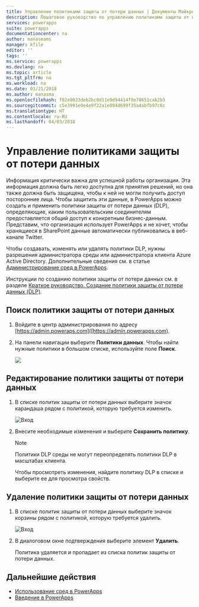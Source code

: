 ```yaml
---
title: Управление политиками защиты от потери данных | Документы Майкрософт
description: Пошаговое руководство по управлению политиками защиты от потери данных для PowerApps.
services: powerapps
suite: powerapps
documentationcenter: na
author: manasmams
manager: kfile
editor: ''
tags: ''
ms.service: powerapps
ms.devlang: na
ms.topic: article
ms.tgt_pltfrm: na
ms.workload: na
ms.date: 03/21/2018
ms.author: manasma
ms.openlocfilehash: f02e9023deb2bc0d11e9d94414f9e78651cab2b5
ms.sourcegitcommit: c5e3991e0e4e9f22a1e094d699f35adabfb97c6c
ms.translationtype: HT
ms.contentlocale: ru-RU
ms.lasthandoff: 04/03/2018
---
```

# <a name="manage-data-loss-prevention-dlp-policies"></a>Управление политиками защиты от потери данных
Информация критически важна для успешной работы организации. Эта информация должна быть легко доступна для принятия решений, но она также должна быть защищена, чтобы к ней не могли получить доступ посторонние лица. Чтобы защитить эти данные, в PowerApps можно создать и применить политики защиты от потери данных (DLP), определяющие, каким пользовательским соединителям предоставляется общий доступ к конкретным бизнес-данным. Представим, что организация использует PowerApps и не хочет, чтобы хранящиеся в SharePoint данные автоматически публиковались в веб-канале Twitter.

Чтобы создавать, изменять или удалять политики DLP, нужны разрешения администратора среды или администратора клиента Azure Active Directory. Дополнительные сведения см. в статье [Администрирование сред в PowerApps](environments-administration.md).

Инструкции по созданию политики защиты от потери данных см. в разделе [Краткое руководство. Создание политики защиты от потери данных (DLP)](create-dlp-policy.md).

## <a name="find-a-dlp-policy"></a>Поиск политики защиты от потери данных
1. Войдите в центр администрирования по адресу [https://admin.poweraps.com]([https://admin.powerapps.com).
2. На панели навигации выберите **Политики данных**. Чтобы найти нужные политики в большом списке, используйте поле **Поиск**.

    ![](./media/prevent-data-loss/data-policies.png)

## <a name="edit-a-dlp-policy"></a>Редактирование политики защиты от потери данных
1. В списке политик защиты от потери данных выберите значок карандаша рядом с политикой, которую требуется изменить.

    ![Вход](./media/prevent-data-loss/3.png)
2. Внесите необходимые изменения и выберите **Сохранить политику**.

    > [!NOTE]
    > Политики DLP среды не могут переопределять политики DLP в масштабах клиента.
    >
    >

    Чтобы просмотреть изменения, найдите политику DLP в списке и выберите ее для просмотра свойств.

## <a name="delete-a-dlp-policy"></a>Удаление политики защиты от потери данных
1. В списке политик защиты от потери данных выберите значок корзины рядом с политикой, которую требуется удалить.

    ![Вход](./media/prevent-data-loss/3-delete.png)
4. В диалоговом окне подтверждения выберите элемент **Удалить**.

    Политика удаляется и пропадает из списка политик защиты от потери данных.

## <a name="next-steps"></a>Дальнейшие действия
* [Использование сред в PowerApps](environments-administration.md)
* [Введение в PowerApps](../maker/canvas-apps/getting-started.md)
